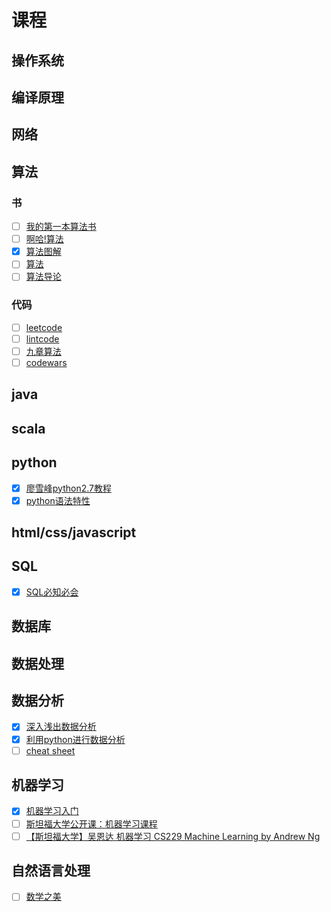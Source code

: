 # 课程

## 操作系统

## 编译原理

## 网络

## 算法

### 书

- [ ] [我的第一本算法书](https://book.douban.com/subject/30357170/)
- [ ] [啊哈!算法](https://book.douban.com/subject/25894685/)
- [x] [算法图解](https://book.douban.com/subject/26979890/)
- [ ] [算法](https://book.douban.com/subject/19952400/)
- [ ] [算法导论](https://book.douban.com/subject/1885170/)

### 代码

- [ ] [leetcode](https://leetcode.com/)
- [ ] [lintcode](http://www.lintcode.com/zh-cn/problem/#)
- [ ] [九章算法](http://www.jiuzhang.com/solution/)
- [ ] [codewars](http://www.codewars.com/about)

## java

## scala

## python

- [x] [廖雪峰python2.7教程](http://www.liaoxuefeng.com/wiki/001374738125095c955c1e6d8bb493182103fac9270762a000/)
- [x] [python语法特性](https://github.com/im-iron-man/python-gramma)

## html/css/javascript

## SQL

- [x] [SQL必知必会](https://book.douban.com/subject/24250054/)

## 数据库

## 数据处理

## 数据分析

- [x] [深入浅出数据分析](https://book.douban.com/subject/5257905/)
- [x] [利用python进行数据分析](https://book.douban.com/subject/25779298/)
- [ ] [cheat sheet](https://github.com/im-iron-man/outline/blob/master/%E6%95%B0%E6%8D%AE%E5%88%86%E6%9E%90.md)

## 机器学习

- [x] [机器学习入门](https://github.com/im-iron-man/data-analysis)
- [ ] [斯坦福大学公开课：机器学习课程](http://open.163.com/special/opencourse/machinelearning.html)
- [ ] [【斯坦福大学】吴恩达 机器学习 CS229 Machine Learning by Andrew Ng](https://www.bilibili.com/video/BV1rs411371e/)

## 自然语言处理

- [ ] [数学之美](https://book.douban.com/subject/10750155/)
